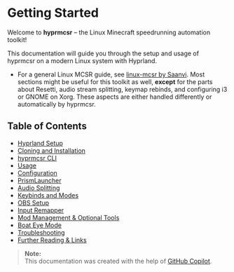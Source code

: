 # Getting Started

Welcome to **hyprmcsr** – the Linux Minecraft speedrunning automation toolkit!

This documentation will guide you through the setup and usage of hyprmcsr on a modern Linux system with Hyprland.

- For a general Linux MCSR guide, see [linux-mcsr by Saanvi](https://its-saanvi.github.io/linux-mcsr/).
  Most sections might be useful for this toolkit as well, **except** for the parts about Resetti, audio stream splitting, keymap rebinds, and configuring i3 or GNOME on Xorg. 
  These aspects are either handled differently or automatically by hyprmcsr.

## Table of Contents

- [Hyprland Setup](./000-hyprland-setup.md)
- [Cloning and Installation](./001-cloning-and-installation.md)
- [hyprmcsr CLI](./002-cli.md)
- [Usage](./003-usage.md)
- [Configuration](./004-configuration.md)
- [PrismLauncher](./010-prismlauncher.md)
- [Audio Splitting](./011-audio-splitting.md)
- [Keybinds and Modes](./012-keybinds-and-modes.md)
- [OBS Setup](./013-obs-setup.md)
- [Input Remapper](./014-input-remapper.md)
- [Mod Management & Optional Tools](./015-jar-download.md)
- [Boat Eye Mode](./016-boateye.md)
- [Troubleshooting](./020-troubleshooting.md)
- [Further Reading & Links](./021-links.md)


> **Note:**  
> This documentation was created with the help of [GitHub Copilot](https://github.com/features/copilot).
